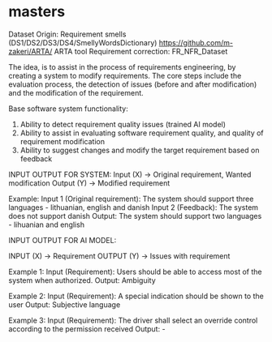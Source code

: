 # masters
Dataset Origin:
Requirement smells (DS1/DS2/DS3/DS4/SmellyWordsDictionary) https://github.com/m-zakeri/ARTA/ ARTA tool
Requirement correction: FR_NFR_Dataset

The idea, is to assist in the process of requirements engineering, by creating a system to modify requirements.
The core steps include the evaluation process, the detection of issues (before and after modification) and the modification of the requirement.

Base software system functionality:
  1. Ability to detect requirement quality issues (trained AI model)
  2. Ability to assist in evaluating software requirement quality, and quality of requirement modification
  3. Ability to suggest changes and modify the target requirement based on feedback


     
INPUT OUTPUT FOR SYSTEM:
Input (X) -> Original requirement, Wanted modification
Output (Y) -> Modified requirement

Example:
Input 1 (Original requirement): The system should support three languages - lithuanian, english and danish
Input 2 (Feedback): The system does not support danish
Output: The system should support two languages - lihuanian and english


INPUT OUTPUT FOR AI MODEL:

INPUT (X) -> Requirement
OUTPUT (Y) -> Issues with requirement

Example 1:
Input (Requirement): Users should be able to access most of the system when authorized.
Output: Ambiguity

Example 2:
Input (Requirement):  A special indication should be shown to the user
Output: Subjective language

Example 3:
Input (Requirement):  The driver shall select an override control according to the permission received
Output: -

